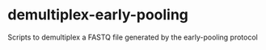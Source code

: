 # demultiplex-early-pooling
Scripts to demultiplex a FASTQ file generated by the early-pooling protocol
